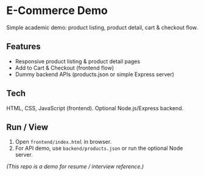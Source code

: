 # E-Commerce Demo
Simple academic demo: product listing, product detail, cart & checkout flow.

## Features
- Responsive product listing & product detail pages
- Add to Cart & Checkout (frontend flow)
- Dummy backend APIs (products.json or simple Express server)

## Tech
HTML, CSS, JavaScript (frontend). Optional Node.js/Express backend.

## Run / View
1. Open `frontend/index.html` in browser.
2. For API demo, use `backend/products.json` or run the optional Node server.

*(This repo is a demo for resume / interview reference.)*
